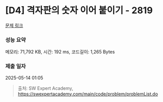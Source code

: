# [D4] 격자판의 숫자 이어 붙이기 - 2819 

[문제 링크](https://swexpertacademy.com/main/code/problem/problemDetail.do?contestProbId=AV7I5fgqEogDFAXB) 

### 성능 요약

메모리: 71,792 KB, 시간: 192 ms, 코드길이: 1,265 Bytes

### 제출 일자

2025-05-14 01:05



> 출처: SW Expert Academy, https://swexpertacademy.com/main/code/problem/problemList.do